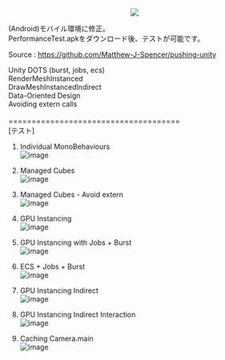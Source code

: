 <div align=center>
	<img src="https://capsule-render.vercel.app/api?type=waving&color=auto&height=200&section=header&text=Unity%20Performance%20Test[Unity性能テスト]&fontSize=30" />
</div>

(Android)モバイル環境に修正。<br>
PerformanceTest.apkをダウンロード後、テストが可能です。
<br>

Source : https://github.com/Matthew-J-Spencer/pushing-unity

Unity DOTS (burst, jobs, ecs)<br>
RenderMeshInstanced<br>
DrawMeshInstancedIndirect<br>
Data-Oriented Design<br>
Avoiding extern calls<br>
<br>
=====================================<br>
[テスト]
1. Individual MonoBehaviours<br>
![image](https://user-images.githubusercontent.com/11285283/227911878-0684a140-c449-4bdb-94cd-6f01a098c7af.png)

2. Managed Cubes<br>
![image](https://user-images.githubusercontent.com/11285283/227911924-ef66376c-95a6-4af1-ad40-78f025b2cf53.png)

3. Managed Cubes - Avoid extern<br>
![image](https://user-images.githubusercontent.com/11285283/227912019-d321fedb-5566-4510-ad8c-4ce70dbc6ea2.png)

4. GPU Instancing<br>
![image](https://user-images.githubusercontent.com/11285283/227912073-b585f11c-c401-42fd-b189-5349cca821ac.png)

5. GPU Instancing with Jobs + Burst<br>
![image](https://user-images.githubusercontent.com/11285283/227912117-af324e13-8a8f-44ac-8c57-ec3b99b1328b.png)

6. ECS + Jobs + Burst<br>
![image](https://user-images.githubusercontent.com/11285283/227912214-b2f8b9fc-5484-44f0-afd8-6e4b2e5e65f0.png)

7. GPU Instancing Indirect<br>
![image](https://user-images.githubusercontent.com/11285283/227912304-4130435e-5af6-46ea-9ee9-6b7b0ee5a86b.png)

8. GPU Instancing Indirect Interaction<br>
![image](https://user-images.githubusercontent.com/11285283/227912340-501706d4-ffb0-42c9-beba-3318e4825007.png)

9. Caching Camera.main<br>
![image](https://user-images.githubusercontent.com/11285283/227912392-1f0b2bc2-b820-434a-8559-cce1f9109582.png)

